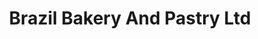 ---
title: "Brazil Bakery And Pastry Ltd"
url: /toronto/brazil-bakery-and-pastry-ltd/
shop: Bäckerei
---